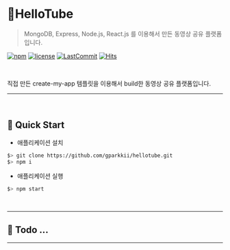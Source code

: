 # 🎥HelloTube
> MongoDB, Express, Node.js, React.js 를 이용해서 만든 동영상 공유 플랫폼입니다.

[![npm](https://img.shields.io/npm/v/npm)](https://github.com/gparkkii/create-my-app)
[![license](https://img.shields.io/github/license/gparkkii/create-my-app)](https://github.com/gparkkii/create-my-app)
[![LastCommit](https://img.shields.io/github/last-commit/gparkkii/create-my-app)](https://github.com/gparkkii/create-my-app)
[![Hits](https://hits.seeyoufarm.com/api/count/incr/badge.svg?url=https%3A%2F%2Fgithub.com%2Fgparkkii%2Fcreate-my-app&count_bg=%23FF8500&title_bg=%23555555&icon=&icon_color=%23E7E7E7&title=hits&edge_flat=false)](https://github.com/gparkkii/create-my-app)

<br/>

직접 만든 create-my-app 템플릿을 이용해서 build한 동영상 공유 플랫폼입니다.
<br/>

---

<br/>

## 🚀 Quick Start

- 애플리케이션 설치

```bash
$> git clone https://github.com/gparkkii/hellotube.git
$> npm i
```

- 애플리케이션 실행

```bash
$> npm start
```

<br/>

---

## 📍 Todo ... 

---
